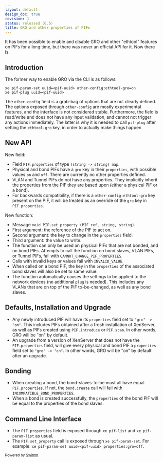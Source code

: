 ```yaml
---
layout: default
design_doc: true
revision: 1
status: released (6.5)
title: GRO and other properties of PIFs
---
```

It has been possible to enable and disable GRO and other "ethtool" features on PIFs for a long time, but there was never an official API for it. Now there is.

## Introduction

The former way to enable GRO via the CLI is as follows:

```
xe pif-param-set uuid=<pif-uuid> other-config:ethtool-gro=on
xe pif-plug uuid=<pif-uuid>
```

The `other-config` field is a grab-bag of options that are not clearly defined. The options exposed through `other-config` are mostly experimental features, and the interface is not considered stable. Furthermore, the field is read/write and does not have any input validation, and cannot not trigger any actions immediately. The latter is why it is needed to call `pif-plug` after setting the `ethtool-gro` key, in order to actually make things happen.

## New API

New field:

- Field `PIF.properties` of type `(string -> string) map`.
- Physical and bond PIFs have a `gro` key in their `properties`, with possible values `on` and `off`. There are currently no other properties defined.
- VLAN and Tunnel PIFs do not have any properties. They implicitly inherit the properties from the PIF they are based upon (either a physical PIF or a bond).
- For backwards compatibility, if there is a `other-config:ethtool-gro` key present on the PIF, it will be treated as an override of the `gro` key in `PIF.properties`.

New function:

- Message `void PIF.set_property (PIF ref, string, string)`.
- First argument: the reference of the PIF to act on.
- Second argument: the key to change in the `properties` field.
- Third argument: the value to write.
- The function can only be used on physical PIFs that are not bonded, and on bond PIFs. Attempts to call the function on bond slaves, VLAN PIFs, or Tunnel PIFs, fail with `CANNOT_CHANGE_PIF_PROPERTIES`.
- Calls with invalid keys or values fail with `INVALID_VALUE`.
- When called on a bond PIF, the key in the `properties` of the associated bond slaves will also be set to same value.
- The function automatically causes the settings to be applied to the network devices (no additional `plug` is needed). This includes any VLANs that are on top of the PIF to-be-changed, as well as any bond slaves.

## Defaults, Installation and Upgrade

- Any newly introduced PIF will have its `properties` field set to `"gro" -> "on"`. This includes PIFs obtained after a fresh installation of XenServer, as well as PIFs created using `PIF.introduce` or `PIF.scan`. In other words, GRO will be "on" by default.
- An upgrade from a version of XenServer that does not have the `PIF.properties` field, will give every physical and bond PIF a `properties` field set to `"gro" -> "on"`. In other words, GRO will be "on" by default after an upgrade.

## Bonding

- When creating a bond, the bond-slaves-to-be must all have equal `PIF.properties`. If not, the `bond.create` call will fail with `INCOMPATIBLE_BOND_PROPERTIES`.
- When a bond is created successfully, the `properties` of the bond PIF will be equal to the properties of the bond slaves.

## Command Line Interface

- The `PIF.properties` field is exposed through `xe pif-list` and `xe pif-param-list` as usual.
- The `PIF.set_property` call is exposed through `xe pif-param-set`. For example: `xe pif-param-set uuid=<pif-uuid> properties:gro=off`.

<SwmMeta version="3.0.0"><sup>Powered by [Swimm](https://app.swimm.io/)</sup></SwmMeta>
